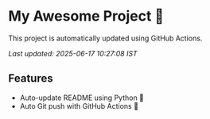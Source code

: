 # My Awesome Project 🚀

This project is automatically updated using GitHub Actions.

_Last updated: 2025-06-17 10:27:08 IST_

## Features
- Auto-update README using Python 🐍
- Auto Git push with GitHub Actions 🤖
